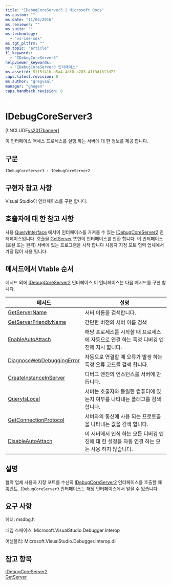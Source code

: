 ```yaml
---
title: "IDebugCoreServer3 | Microsoft Docs"
ms.custom: ""
ms.date: "11/04/2016"
ms.reviewer: ""
ms.suite: ""
ms.technology: 
  - "vs-ide-sdk"
ms.tgt_pltfrm: ""
ms.topic: "article"
f1_keywords: 
  - "IDebugCoreServer3"
helpviewer_keywords: 
  - "IDebugCoreServer3 인터페이스"
ms.assetid: 51f5f41b-a5a4-4df0-a703-41f3d1811d7f
caps.latest.revision: 8
ms.author: "gregvanl"
manager: "ghogen"
caps.handback.revision: 8
---
```

# IDebugCoreServer3
[!INCLUDE[vs2017banner](../../../code-quality/includes/vs2017banner.md)]

이 인터페이스 액세스 프로세스를 실행 하는 서버에 대 한 정보를 제공 합니다.  
  
## 구문  
  
```  
IDebugCoreServer3 : IDebugCoreServer2  
```  
  
## 구현자 참고 사항  
 Visual Studio이 인터페이스를 구현 합니다.  
  
## 호출자에 대 한 참고 사항  
 사용 [QueryInterface](/visual-cpp/atl/queryinterface) 에서이 인터페이스를 가져올 수 있는 [IDebugCoreServer2](../../../extensibility/debugger/reference/idebugcoreserver2.md) 인터페이스입니다.  호출을 [GetServer](../../../extensibility/debugger/reference/idebugdefaultport2-getserver.md) 또한이 인터페이스를 반환 합니다.  이 인터페이스 \(로컬 또는 원격\) 서버에 있는 프로그램을 시작 합니다 사용자 지정 포트 협력 업체에서 가장 많이 사용 됩니다.  
  
## 메서드에서 Vtable 순서  
 메서드 외에 [IDebugCoreServer2](../../../extensibility/debugger/reference/idebugcoreserver2.md) 인터페이스,이 인터페이스는 다음 메서드를 구현 합니다.  
  
|메서드|설명|  
|---------|--------|  
|[GetServerName](../../../extensibility/debugger/reference/idebugcoreserver3-getservername.md)|서버 이름을 검색합니다.|  
|[GetServerFriendlyName](../../../extensibility/debugger/reference/idebugcoreserver3-getserverfriendlyname.md)|간단한 버전의 서버 이름 검색|  
|[EnableAutoAttach](../../../extensibility/debugger/reference/idebugcoreserver3-enableautoattach.md)|해당 프로세스를 시작할 때 프로세스에 자동으로 연결 하는 특정 디버깅 엔진에 지시 합니다.|  
|[DiagnoseWebDebuggingError](../../../extensibility/debugger/reference/idebugcoreserver3-diagnosewebdebuggingerror.md)|자동으로 연결할 때 오류가 발생 하는 특정 오류 코드를 검색 합니다.|  
|[CreateInstanceInServer](../../../extensibility/debugger/reference/idebugcoreserver3-createinstanceinserver.md)|디버그 엔진의 인스턴스를 서버에 만듭니다.|  
|[QueryIsLocal](../../../extensibility/debugger/reference/idebugcoreserver3-queryislocal.md)|서버는 호출자와 동일한 컴퓨터에 있는지 여부를 나타내는 플래그를 검색 합니다.|  
|[GetConnectionProtocol](../../../extensibility/debugger/reference/idebugcoreserver3-getconnectionprotocol.md)|서버와의 통신에 사용 되는 프로토콜을 나타내는 값을 검색 합니다.|  
|[DisableAutoAttach](../../../extensibility/debugger/reference/idebugcoreserver3-disableautoattach.md)|이 서버에서 인식 하는 모든 디버깅 엔진에 대 한 설정을 자동 연결 하는 모든 사용 하지 않습니다.|  
  
## 설명  
 협력 업체 사용자 지정 포트를 수신의 [IDebugCoreServer2](../../../extensibility/debugger/reference/idebugcoreserver2.md) 인터페이스를 호출할 때 [이벤트](../../../extensibility/debugger/reference/idebugportevents2-event.md).  `IDebugCoreServer3` 인터페이스는 해당 인터페이스에서 얻을 수 있습니다.  
  
## 요구 사항  
 헤더: msdbg.h  
  
 네임 스페이스: Microsoft.VisualStudio.Debugger.Interop  
  
 어셈블리: Microsoft.VisualStudio.Debugger.Interop.dll  
  
## 참고 항목  
 [IDebugCoreServer2](../../../extensibility/debugger/reference/idebugcoreserver2.md)   
 [GetServer](../../../extensibility/debugger/reference/idebugdefaultport2-getserver.md)